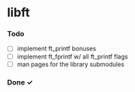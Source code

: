 # libft

### Todo
- [ ] implement ft_printf bonuses
- [ ] implement ft_fprintf w/ all ft_printf flags
- [ ] man pages for the library submodules

### Done ✓